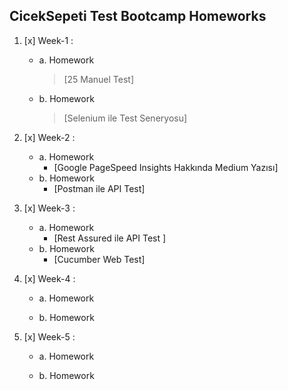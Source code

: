 ## CicekSepeti Test Bootcamp Homeworks
	 
1. [x] Week-1 :
   - a. Homework
      > [25 Manuel Test]
   - b. Homework
      > [Selenium ile Test Seneryosu]
	 
	 
2. [x] Week-2  :
   - a. Homework
     -  [Google PageSpeed Insights Hakkında Medium Yazısı]
   - b. Homework
     -  [Postman ile API Test]
	 
3. [x] Week-3 :
   - a. Homework
     - [Rest Assured ile API Test ]
   - b. Homework
     - [Cucumber Web Test]
  

4. [x] Week-4 :
   - a. Homework
   
   - b. Homework

	 
5. [x] Week-5 :
   - a. Homework

   - b. Homework
